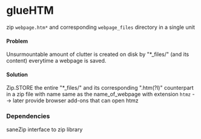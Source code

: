 # glueHTM

zip `webpage.htm*` and corresponding `webpage_files` directory in a single unit

#### Problem
Unsurmountable amount of clutter is created on disk by "*_files/" (and its content) everytime a webpage is saved.

#### Solution
Zip.STORE the entire "*_files/" and its corresponding ".htm(?l)" counterpart in a zip file with name same as the name_of_webpage with extension `htmz` --> later provide browser add-ons that can open htmz

### Dependencies
saneZip interface to zip library
